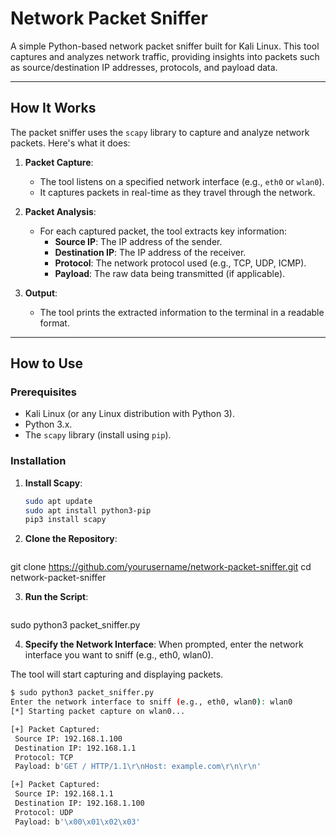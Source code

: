 # Network Packet Sniffer

A simple Python-based network packet sniffer built for Kali Linux. This tool captures and analyzes network traffic, providing insights into packets such as source/destination IP addresses, protocols, and payload data.

---

## How It Works

The packet sniffer uses the `scapy` library to capture and analyze network packets. Here's what it does:

1. **Packet Capture**:
   - The tool listens on a specified network interface (e.g., `eth0` or `wlan0`).
   - It captures packets in real-time as they travel through the network.

2. **Packet Analysis**:
   - For each captured packet, the tool extracts key information:
     - **Source IP**: The IP address of the sender.
     - **Destination IP**: The IP address of the receiver.
     - **Protocol**: The network protocol used (e.g., TCP, UDP, ICMP).
     - **Payload**: The raw data being transmitted (if applicable).

3. **Output**:
   - The tool prints the extracted information to the terminal in a readable format.

---

## How to Use

### Prerequisites
- Kali Linux (or any Linux distribution with Python 3).
- Python 3.x.
- The `scapy` library (install using `pip`).

### Installation

1. **Install Scapy**:
   ```bash
   sudo apt update
   sudo apt install python3-pip
   pip3 install scapy

 2. **Clone the Repository**:
    ```bash
git clone https://github.com/yourusername/network-packet-sniffer.git
cd network-packet-sniffer


 3. **Run the Script**:
    ```bash
sudo python3 packet_sniffer.py



4. **Specify the Network Interface**:
When prompted, enter the network interface you want to sniff (e.g., eth0, wlan0).

The tool will start capturing and displaying packets.
   ```bash
$ sudo python3 packet_sniffer.py
Enter the network interface to sniff (e.g., eth0, wlan0): wlan0
[*] Starting packet capture on wlan0...

[+] Packet Captured:
    Source IP: 192.168.1.100
    Destination IP: 192.168.1.1
    Protocol: TCP
    Payload: b'GET / HTTP/1.1\r\nHost: example.com\r\n\r\n'

[+] Packet Captured:
    Source IP: 192.168.1.1
    Destination IP: 192.168.1.100
    Protocol: UDP
    Payload: b'\x00\x01\x02\x03'
